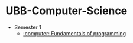 # UBB-Computer-Science

<ul>
    <li> Semester 1
        <ul>
            <li>
                <a href="https://github.com/LucaTheSorcerer/PythonUniProjects" Fundamentele programarii> :computer: Fundamentals of programming</a>
            </li>
        </ul>
    </li>
</ul>